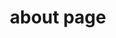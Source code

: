 ---
{
"title": "about page",
"description": "some description",
"pageType": "page",
"content": [
{
"field": {
"type": "text",
"label": "Text"
},
"value": "this is about"
},
{
"field": {
"type": "image",
"label": "Image"
},
"value": {
"path": "https://placekitten.com/320/320"
}
},
{
"field": {
"type": "images",
"label": "Image"
},
"value": {
"url": "https://placekitten.com/320/320"
}
}
]
}
---